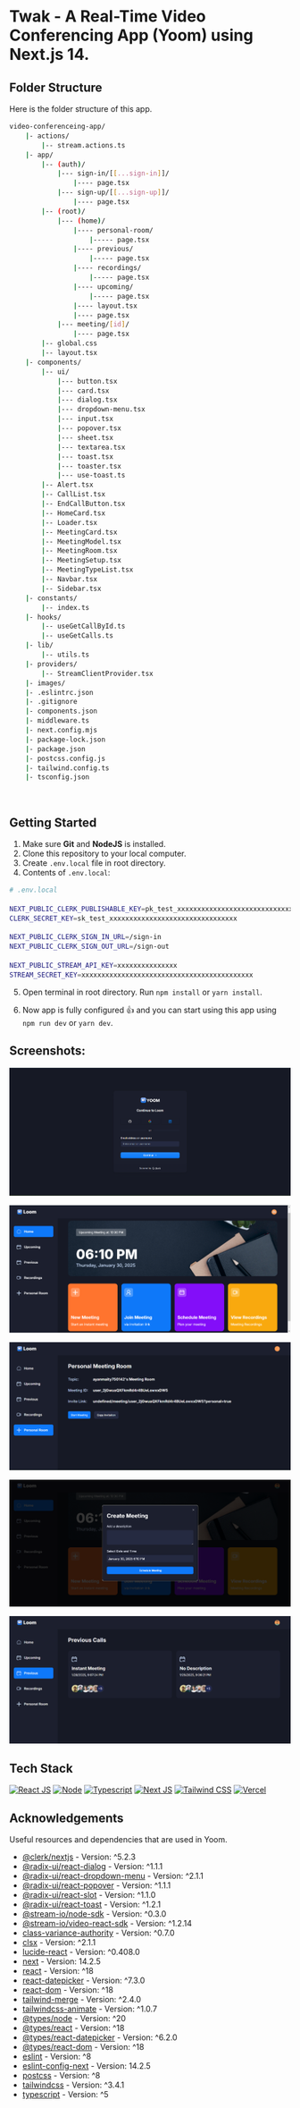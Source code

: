 <a name="readme-top"></a>

# Twak - A Real-Time Video Conferencing App (Yoom) using Next.js 14.

<!-- Table of Contents
<details>
<summary>

# Table of Contents

</summary>

- [Folder Structure](#bangbang-folder-structure)
- [Getting Started](#toolbox-getting-started)
- [Screenshots](#camera-screenshots)
- [Tech Stack](#gear-tech-stack)
- [Acknowledgements](#gem-acknowledgements)
- [Deploy on Vercel](#page_with_curl-deploy-on-vercel)

</details> -->

## Folder Structure

Here is the folder structure of this app.

```bash
video-conferenceing-app/
    |- actions/
        |-- stream.actions.ts
    |- app/
        |-- (auth)/
            |--- sign-in/[[...sign-in]]/
                |---- page.tsx
            |--- sign-up/[[...sign-up]]/
                |---- page.tsx
        |-- (root)/
            |--- (home)/
                |---- personal-room/
                    |----- page.tsx
                |---- previous/
                    |----- page.tsx
                |---- recordings/
                    |----- page.tsx
                |---- upcoming/
                    |----- page.tsx
                |---- layout.tsx
                |---- page.tsx
            |--- meeting/[id]/
                |---- page.tsx
        |-- global.css
        |-- layout.tsx
    |- components/
        |-- ui/
            |--- button.tsx
            |--- card.tsx
            |--- dialog.tsx
            |--- dropdown-menu.tsx
            |--- input.tsx
            |--- popover.tsx
            |--- sheet.tsx
            |--- textarea.tsx
            |--- toast.tsx
            |--- toaster.tsx
            |--- use-toast.ts
        |-- Alert.tsx
        |-- CallList.tsx
        |-- EndCallButton.tsx
        |-- HomeCard.tsx
        |-- Loader.tsx
        |-- MeetingCard.tsx
        |-- MeetingModel.tsx
        |-- MeetingRoom.tsx
        |-- MeetingSetup.tsx
        |-- MeetingTypeList.tsx
        |-- Navbar.tsx
        |-- Sidebar.tsx
    |- constants/
        |-- index.ts
    |- hooks/
        |-- useGetCallById.ts
        |-- useGetCalls.ts
    |- lib/
        |-- utils.ts
    |- providers/
        |-- StreamClientProvider.tsx
    |- images/
    |- .eslintrc.json
    |- .gitignore
    |- components.json
    |- middleware.ts
    |- next.config.mjs
    |- package-lock.json
    |- package.json
    |- postcss.config.js
    |- tailwind.config.ts
    |- tsconfig.json
```

<br />

## Getting Started

1. Make sure **Git** and **NodeJS** is installed.
2. Clone this repository to your local computer.
3. Create `.env.local` file in root directory.
4. Contents of `.env.local`:

```bash
# .env.local

NEXT_PUBLIC_CLERK_PUBLISHABLE_KEY=pk_test_xxxxxxxxxxxxxxxxxxxxxxxxxxxxxxxxxxx
CLERK_SECRET_KEY=sk_test_xxxxxxxxxxxxxxxxxxxxxxxxxxxxxxxx

NEXT_PUBLIC_CLERK_SIGN_IN_URL=/sign-in
NEXT_PUBLIC_CLERK_SIGN_OUT_URL=/sign-out

NEXT_PUBLIC_STREAM_API_KEY=xxxxxxxxxxxxxxx
STREAM_SECRET_KEY=xxxxxxxxxxxxxxxxxxxxxxxxxxxxxxxxxxxxxxxxxxx

```

5. Open terminal in root directory. Run `npm install` or `yarn install`.

6. Now app is fully configured 👍 and you can start using this app using `npm run dev` or `yarn dev`.

## Screenshots:

![Landing Page](/public/screenshots/landing-page.png "Landing Page")

![Modern UI/UX](/public/screenshots/modern-uiux.png "Modern UI/UX")

![Personal Room](/public/screenshots/personal-room.png "Personal Room")

![Create Meeting](/public/screenshots/create-meeting.png "Create Meeting")

![Call Logs](/public/screenshots/call-logs.png "Call Logs")

## Tech Stack

[![React JS](https://skillicons.dev/icons?i=react "React JS")](https://react.dev/ "React JS") [![Node](https://skillicons.dev/icons?i=nodejs "Node")](https://react.dev/ "Node") [![Typescript](https://skillicons.dev/icons?i=ts "Typescript")](https://www.typescriptlang.org/ "Typescript") [![Next JS](https://skillicons.dev/icons?i=next "Next JS")](https://nextjs.org/ "Next JS") [![Tailwind CSS](https://skillicons.dev/icons?i=tailwind "Tailwind CSS")](https://tailwindcss.com/ "Tailwind CSS") [![Vercel](https://skillicons.dev/icons?i=vercel "Vercel")](https://vercel.app/ "Vercel")

## Acknowledgements

Useful resources and dependencies that are used in Yoom.

- [@clerk/nextjs](https://www.npmjs.com/package/@clerk/nextjs) - Version: ^5.2.3
- [@radix-ui/react-dialog](https://www.npmjs.com/package/@radix-ui/react-dialog) - Version: ^1.1.1
- [@radix-ui/react-dropdown-menu](https://www.npmjs.com/package/@radix-ui/react-dropdown-menu) - Version: ^2.1.1
- [@radix-ui/react-popover](https://www.npmjs.com/package/@radix-ui/react-popover) - Version: ^1.1.1
- [@radix-ui/react-slot](https://www.npmjs.com/package/@radix-ui/react-slot) - Version: ^1.1.0
- [@radix-ui/react-toast](https://www.npmjs.com/package/@radix-ui/react-toast) - Version: ^1.2.1
- [@stream-io/node-sdk](https://www.npmjs.com/package/@stream-io/node-sdk) - Version: ^0.3.0
- [@stream-io/video-react-sdk](https://www.npmjs.com/package/@stream-io/video-react-sdk) - Version: ^1.2.14
- [class-variance-authority](https://www.npmjs.com/package/class-variance-authority) - Version: ^0.7.0
- [clsx](https://www.npmjs.com/package/clsx) - Version: ^2.1.1
- [lucide-react](https://www.npmjs.com/package/lucide-react) - Version: ^0.408.0
- [next](https://www.npmjs.com/package/next) - Version: 14.2.5
- [react](https://www.npmjs.com/package/react) - Version: ^18
- [react-datepicker](https://www.npmjs.com/package/react-datepicker) - Version: ^7.3.0
- [react-dom](https://www.npmjs.com/package/react-dom) - Version: ^18
- [tailwind-merge](https://www.npmjs.com/package/tailwind-merge) - Version: ^2.4.0
- [tailwindcss-animate](https://www.npmjs.com/package/tailwindcss-animate) - Version: ^1.0.7
- [@types/node](https://www.npmjs.com/package/@types/node) - Version: ^20
- [@types/react](https://www.npmjs.com/package/@types/react) - Version: ^18
- [@types/react-datepicker](https://www.npmjs.com/package/@types/react-datepicker) - Version: ^6.2.0
- [@types/react-dom](https://www.npmjs.com/package/@types/react-dom) - Version: ^18
- [eslint](https://www.npmjs.com/package/eslint) - Version: ^8
- [eslint-config-next](https://www.npmjs.com/package/eslint-config-next) - Version: 14.2.5
- [postcss](https://www.npmjs.com/package/postcss) - Version: ^8
- [tailwindcss](https://www.npmjs.com/package/tailwindcss) - Version: ^3.4.1
- [typescript](https://www.npmjs.com/package/typescript) - Version: ^5

<!-- ## Deploy on Vercel

The easiest way to deploy your Next.js app is to use the [Vercel Platform](https://vercel.com/new?utm_medium=default-template&filter=next.js&utm_source=create-next-app&utm_campaign=create-next-app-readme) from the creators of Next.js.

Check out [Next.js deployment documentation](https://nextjs.org/docs/deployment) for more details. -->
